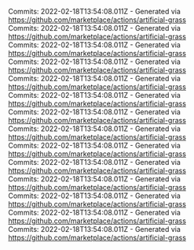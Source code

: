 Commits: 2022-02-18T13:54:08.011Z - Generated via https://github.com/marketplace/actions/artificial-grass
<br>
Commits: 2022-02-18T13:54:08.011Z - Generated via https://github.com/marketplace/actions/artificial-grass
<br>
Commits: 2022-02-18T13:54:08.011Z - Generated via https://github.com/marketplace/actions/artificial-grass
<br>
Commits: 2022-02-18T13:54:08.011Z - Generated via https://github.com/marketplace/actions/artificial-grass
<br>
Commits: 2022-02-18T13:54:08.011Z - Generated via https://github.com/marketplace/actions/artificial-grass
<br>
Commits: 2022-02-18T13:54:08.011Z - Generated via https://github.com/marketplace/actions/artificial-grass
<br>
Commits: 2022-02-18T13:54:08.011Z - Generated via https://github.com/marketplace/actions/artificial-grass
<br>
Commits: 2022-02-18T13:54:08.011Z - Generated via https://github.com/marketplace/actions/artificial-grass
<br>
Commits: 2022-02-18T13:54:08.011Z - Generated via https://github.com/marketplace/actions/artificial-grass
<br>
Commits: 2022-02-18T13:54:08.011Z - Generated via https://github.com/marketplace/actions/artificial-grass
<br>
Commits: 2022-02-18T13:54:08.011Z - Generated via https://github.com/marketplace/actions/artificial-grass
<br>
Commits: 2022-02-18T13:54:08.011Z - Generated via https://github.com/marketplace/actions/artificial-grass
<br>
Commits: 2022-02-18T13:54:08.011Z - Generated via https://github.com/marketplace/actions/artificial-grass
<br>
Commits: 2022-02-18T13:54:08.011Z - Generated via https://github.com/marketplace/actions/artificial-grass
<br>
